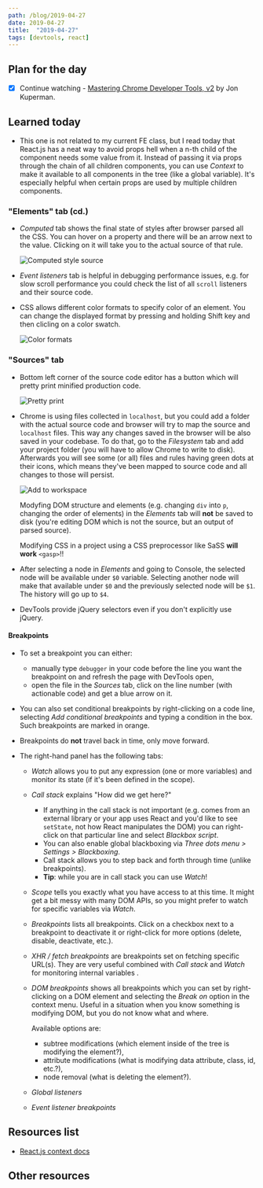 ```yaml
---
path: /blog/2019-04-27
date: 2019-04-27
title:  "2019-04-27"
tags: [devtools, react]
---
```


## Plan for the day

- [x] Continue watching - [Mastering Chrome Developer Tools, v2](https://frontendmasters.com/courses/chrome-dev-tools-v2/) by Jon Kuperman.

## Learned today

- This one is not related to my current FE class, but I read today that React.js has a neat way to avoid props hell when a n-th child of the component needs some value from it. Instead of passing it via props through the chain of all children components, you can use *Context* to make it available to all components in the tree (like a global variable). It's especially helpful when certain props are used by multiple children components.

### "Elements" tab (cd.)

- *Computed* tab shows the final state of styles after browser parsed all the CSS. You can hover on a property and there will be an arrow next to the value. Clicking on it will take you to the actual source of that rule.

  ![Computed style source](../../assets/img/blog/computed-style-source.png)

- *Event listeners* tab is helpful in debugging performance issues, e.g. for slow scroll performance you could check the list of all `scroll` listeners and their source code.
- CSS allows different color formats to specify color of an element. You can change the displayed format by pressing and holding Shift key and then clicling on a color swatch.

  ![Color formats](../../assets/img/blog/color-formats.png)

### "Sources" tab

- Bottom left corner of the source code editor has a button which will pretty print minified production code.

  ![Pretty print](../../assets/img/blog/pretty-print.png)

- Chrome is using files collected in `localhost`, but you could add a folder with the actual source code and browser will try to map the source and `localhost` files. This way any changes saved in the browser will be also saved in your codebase. To do that, go to the *Filesystem* tab and add your project folder (you will have to allow Chrome to write to disk). Afterwards you will see some (or all) files and rules having green dots at their icons, which means they've been mapped to source code and all changes to those will persist.

  ![Add to workspace](../../assets/img/blog/add-to-workspace.png)

  Modyfing DOM structure and elements (e.g. changing `div` into `p`, changing the order of elements) in the *Elements* tab will **not** be saved to disk (you're editing DOM which is not the source, but an output of parsed source).

  Modifying CSS in a project using a CSS preprocessor like SaSS **will work** `<gasp>`!!

- After selecting a node in *Elements* and going to Console, the selected node will be available under `$0` variable. Selecting another node will make that available under `$0` and the previously selected node will be `$1`. The history will go up to `$4`.
- DevTools provide jQuery selectors even if you don't explicitly use jQuery.

#### Breakpoints

- To set a breakpoint you can either:
  - manually type `debugger` in your code before the line you want the breakpoint on and refresh the page with DevTools open,
  - open the file in the *Sources* tab, click on the line number (with actionable code) and get a blue arrow on it.
- You can also set conditional breakpoints by right-clicking on a code line, selecting *Add conditional breakpoints* and typing a condition in the box. Such breakpoints are marked in orange.
- Breakpoints do **not** travel back in time, only move forward.


- The right-hand panel has the following tabs:
  - *Watch* allows you to put any expression (one or more variables) and monitor its state (if it's been defined in the scope).
  - *Call stack* explains "How did we get here?"
    - If anything in the call stack is not important (e.g. comes from an external library or your app uses React and you'd like to see `setState`, not how React manipulates the DOM) you can right-click on that particular line and select *Blackbox script*.
    - You can also enable global blackboxing via *Three dots menu > Settings > Blackboxing*.
    - Call stack allows you to step back and forth through time (unlike breakpoints).
    - **Tip**: while you are in call stack you can use *Watch*!
  - *Scope* tells you exactly what you have access to at this time. It might get a bit messy with many DOM APIs, so you might prefer to watch for specific variables via *Watch*.
  - *Breakpoints* lists all breakpoints. Click on a checkbox next to a breakpoint to deactivate it or right-click for more options (delete, disable, deactivate, etc.).
  - *XHR / fetch breakpoints* are breakpoints set on fetching specific URL(s). They are very useful combined with *Call stack* and *Watch* for monitoring internal variables .
  - *DOM breakpoints* shows all breakpoints which you can set by right-clicking on a DOM element and selecting the *Break on* option in the context menu. Useful in a situation when you know something is modifying DOM, but you do not know what and where.

    Available options are:
    - subtree modifications (which element inside of the tree is modifying the element?),
    - attribute modifications (what is modifying data attribute, class, id, etc.?),
    - node removal (what is deleting the element?).
  - *Global listeners*
  - *Event listener breakpoints*

## Resources list

- [React.js context docs](https://reactjs.org/docs/context.html)

## Other resources
